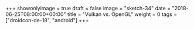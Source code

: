 +++
showonlyimage = true
draft = false
image = "sketch-34"
date = "2018-06-25T08:00:00+00:00"
title = "Vulkan vs. OpenGL"
weight = 0
tags = ["droidcon-de-18", "android"]
+++

